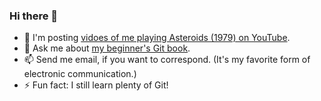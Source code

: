 ### Hi there 👋

<!--

**rickumali/rickumali** is a ✨ _special_ ✨ repository because its `README.md` (this file) appears on your GitHub profile.

Here are some ideas to get you started:

- 🔭 I'm currently working on ...
- 🌱 I'm currently learning ...
- 👯 I'm looking to collaborate on ...
- 🤔 I'm looking for help with ...
- 💬 Ask me about ...
- 📫 How to reach me: ...
- 😄 Pronouns: ...
- ⚡ Fun fact: ...

-->

- 🌱 I'm posting [vidoes of me playing Asteroids (1979) on YouTube](https://www.youtube.com/playlist?list=PLLt4b1sGHpn2wkhRuz3xUQrzIQ_6DxihC).
- 💬 Ask me about [my beginner's Git book](https://www.manning.com/books/learn-git-in-a-month-of-lunches).
- 📫 Send me email, if you want to correspond. (It's my favorite form of electronic communication.)
- ⚡ Fun fact: I still learn plenty of Git!
